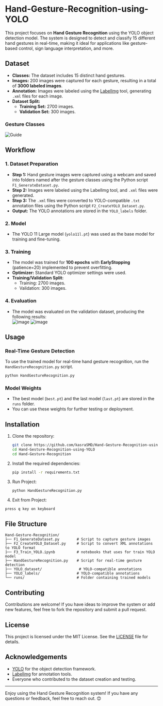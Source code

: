 # Hand-Gesture-Recognition-using-YOLO
This project focuses on **Hand Gesture Recognition** using the YOLO object detection model. The system is designed to detect and classify 15 different hand gestures in real-time, making it ideal for applications like gesture-based control, sign language interpretation, and more.

## Dataset

- **Classes:** The dataset includes 15 distinct hand gestures.  
- **Images:** 200 images were captured for each gesture, resulting in a total of **3000 labeled images**.
- **Annotation:** Images were labeled using the [LabelImg](https://github.com/tzutalin/labelImg) tool, generating `.xml` files for each image.  
- **Dataset Split:**  
  - **Training Set:** 2700 images.  
  - **Validation Set:** 300 images.  

### Gesture Classes
![Guide](https://github.com/user-attachments/assets/79cd6f9e-2151-4b67-8d23-14d71c9ae4bd)


## Workflow

### 1. Dataset Preparation
- **Step 1:** Hand gesture images were captured using a webcam and saved into folders named after the gesture classes using the Python script `F1_GenerateDataset.py`.  
- **Step 2:** Images were labeled using the LabelImg tool, and `.xml` files were generated.  
- **Step 3:** The `.xml` files were converted to YOLO-compatible `.txt` annotation files using the Python script `F2_CreateYOLO_Dataset.py`.  
- **Output:** The YOLO annotations are stored in the `YOLO_labels` folder.

### 2. Model
- The YOLO 11 Large model (`yolo11l.pt`) was used as the base model for training and fine-tuning.

### 3. Training
- The model was trained for **100 epochs** with **EarlyStopping** (patience=20) implemented to prevent overfitting.  
- **Optimizer:** Standard YOLO optimizer settings were used.  
- **Training/Validation Split:**  
  - Training: 2700 images.  
  - Validation: 300 images.  

### 4. Evaluation
- The model was evaluated on the validation dataset, producing the following results:  
![image](https://github.com/user-attachments/assets/fcc8ebaa-1f9a-4303-95b0-ee702eadb507)
![image](https://github.com/user-attachments/assets/b6c8238c-7163-4c43-9095-0a23bdcb724a)


## Usage

### Real-Time Gesture Detection
To use the trained model for real-time hand gesture recognition, run the `HandGestureRecognition.py` script.

```bash
python HandGestureRecognition.py
```

### Model Weights
- The best model (`best.pt`) and the last model (`last.pt`) are stored in the `runs` folder.  
- You can use these weights for further testing or deployment.

## Installation

1. Clone the repository:
   ```bash
   git clone https://github.com/kasraSMD/Hand-Gesture-Recognition-using-YOLO.git
   cd Hand-Gesture-Recognition-using-YOLO
   cd Hand-Gesture-Recognition
   ```
2. Install the required dependencies:
   ```bash
   pip install -r requirements.txt
   ```
3. Run Project:
   ```bash
   python HandGestureRecognition.py
   ```

 4. Exit from Project:
 ```bash
 press q key on keyboard
 ```
## File Structure

```
Hand-Gesture-Recognition/
├── F1_GenerateDataset.py        # Script to capture gesture images
├── F2_CreateYOLO_Dataset.py     # Script to convert XML annotations to YOLO format
├── F3_Train_YOLO.ipynb          # notebooks that uses for train YOLO model
├── HandGestureRecognition.py    # Script for real-time gesture detection
├── YOLO_dataset/                 # YOLO-compatible annotations
├── YOLO_labels/                 # YOLO-compatible annotations
└── runs/                        # Folder containing trained models
```

## Contributing

Contributions are welcome! If you have ideas to improve the system or add new features, feel free to fork the repository and submit a pull request.

## License

This project is licensed under the MIT License. See the [LICENSE](LICENSE) file for details.

## Acknowledgements

- [YOLO](https://github.com/ultralytics/yolov5) for the object detection framework.
- [LabelImg](https://github.com/tzutalin/labelImg) for annotation tools.
- Everyone who contributed to the dataset creation and testing.

---
Enjoy using the Hand Gesture Recognition system! If you have any questions or feedback, feel free to reach out. 😊

